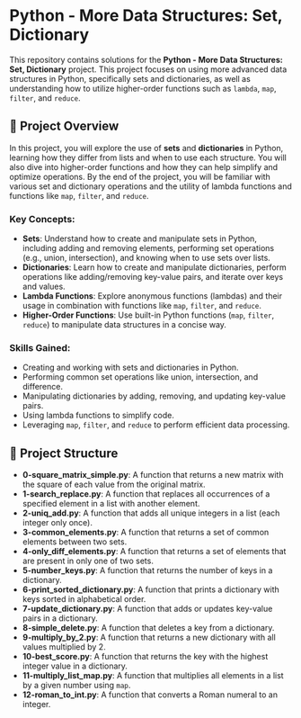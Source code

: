 # Python - More Data Structures: Set, Dictionary

This repository contains solutions for the **Python - More Data Structures: Set, Dictionary** project. This project focuses on using more advanced data structures in Python, specifically sets and dictionaries, as well as understanding how to utilize higher-order functions such as `lambda`, `map`, `filter`, and `reduce`.

## 📝 Project Overview

In this project, you will explore the use of **sets** and **dictionaries** in Python, learning how they differ from lists and when to use each structure. You will also dive into higher-order functions and how they can help simplify and optimize operations. By the end of the project, you will be familiar with various set and dictionary operations and the utility of lambda functions and functions like `map`, `filter`, and `reduce`.

### Key Concepts:
- **Sets**: Understand how to create and manipulate sets in Python, including adding and removing elements, performing set operations (e.g., union, intersection), and knowing when to use sets over lists.
- **Dictionaries**: Learn how to create and manipulate dictionaries, perform operations like adding/removing key-value pairs, and iterate over keys and values.
- **Lambda Functions**: Explore anonymous functions (lambdas) and their usage in combination with functions like `map`, `filter`, and `reduce`.
- **Higher-Order Functions**: Use built-in Python functions (`map`, `filter`, `reduce`) to manipulate data structures in a concise way.

### Skills Gained:
- Creating and working with sets and dictionaries in Python.
- Performing common set operations like union, intersection, and difference.
- Manipulating dictionaries by adding, removing, and updating key-value pairs.
- Using lambda functions to simplify code.
- Leveraging `map`, `filter`, and `reduce` to perform efficient data processing.

## 📂 Project Structure

- **0-square_matrix_simple.py**: A function that returns a new matrix with the square of each value from the original matrix.
- **1-search_replace.py**: A function that replaces all occurrences of a specified element in a list with another element.
- **2-uniq_add.py**: A function that adds all unique integers in a list (each integer only once).
- **3-common_elements.py**: A function that returns a set of common elements between two sets.
- **4-only_diff_elements.py**: A function that returns a set of elements that are present in only one of two sets.
- **5-number_keys.py**: A function that returns the number of keys in a dictionary.
- **6-print_sorted_dictionary.py**: A function that prints a dictionary with keys sorted in alphabetical order.
- **7-update_dictionary.py**: A function that adds or updates key-value pairs in a dictionary.
- **8-simple_delete.py**: A function that deletes a key from a dictionary.
- **9-multiply_by_2.py**: A function that returns a new dictionary with all values multiplied by 2.
- **10-best_score.py**: A function that returns the key with the highest integer value in a dictionary.
- **11-multiply_list_map.py**: A function that multiplies all elements in a list by a given number using `map`.
- **12-roman_to_int.py**: A function that converts a Roman numeral to an integer.
